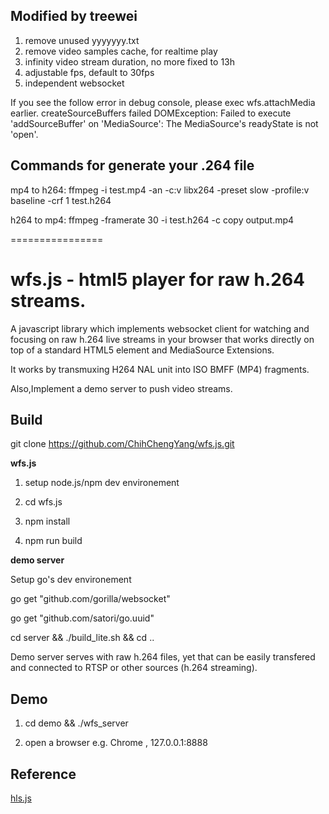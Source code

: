 ## Modified by treewei
1. remove unused yyyyyyy.txt
2. remove video samples cache, for realtime play
3. infinity video stream duration, no more fixed to 13h
4. adjustable fps, default to 30fps
5. independent websocket

If you see the follow error in debug console, please exec wfs.attachMedia earlier.
createSourceBuffers failed DOMException: Failed to execute 'addSourceBuffer' on 'MediaSource': The MediaSource's readyState is not 'open'.


## Commands for generate your .264 file
mp4 to h264: ffmpeg -i test.mp4 -an -c:v libx264 -preset slow -profile:v baseline -crf 1 test.h264

h264 to mp4: ffmpeg -framerate 30 -i test.h264 -c copy output.mp4

================


wfs.js - html5 player for raw h.264 streams. 
================
 
 A javascript library which implements websocket client for watching and focusing on raw h.264 live streams in your browser that works directly on top of a standard HTML5 element and MediaSource Extensions. 
 
 It works by transmuxing H264 NAL unit into ISO BMFF (MP4) fragments.

 Also,Implement a demo server to push video streams.   
 
##  Build
git clone https://github.com/ChihChengYang/wfs.js.git

**wfs.js**  

1. setup node.js/npm dev environement  

2. cd wfs.js  

3. npm install  

4. npm run build  

 
**demo server**  

Setup go's dev environement  

go get "github.com/gorilla/websocket"  
  
go get "github.com/satori/go.uuid"  

cd server && ./build_lite.sh && cd ..


Demo server serves with raw h.264 files,
yet that can be easily transfered and connected to RTSP or other sources (h.264 streaming).

##  Demo
1. cd demo && ./wfs_server

2. open a browser e.g. Chrome , 127.0.0.1:8888  

##  Reference

[hls.js](https://github.com/dailymotion/hls.js "hls.js")
